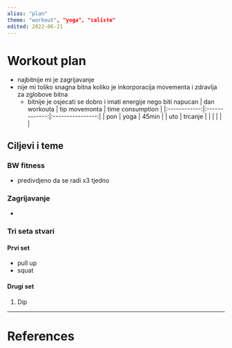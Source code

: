 ```yaml
---
alias: "plan"
theme: "workout", "yoga", "caliste"
edited: 2022-06-21
---
```

# Workout plan
- najbitnije mi je zagrijavanje
- nije mi toliko snagna bitna koliko je inkorporacija movementa i zdravlja za zglobove bitna
	- bitnije je osjecati se dobro i imati energije nego biti napucan
| dan workouta | tip movemonta | time consumption |
|:------------:|:-------------:|:----------------:|
|     pon      |     yoga      |      45min       |
|     uto      |    trcanje    |                  |
|              |               |                  |
 
## Ciljevi i teme
### BW fitness
- predivdjeno da se radi x3 tjedno
### Zagrijavanje
- 

### Tri seta stvari
#### Prvi set
- pull up
- squat

#### Drugi set
1. Dip
---
# References

